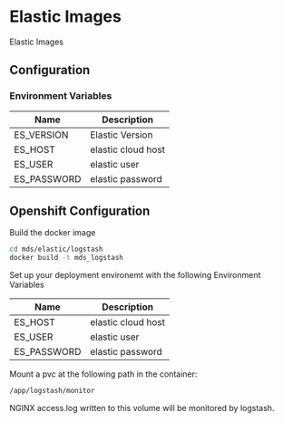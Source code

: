 # Elastic Images

Elastic Images

## Configuration

### Environment Variables

| Name        | Description        |
| ----------- | ------------------ |
| ES_VERSION  | Elastic Version    |
| ES_HOST     | elastic cloud host |
| ES_USER     | elastic user       |
| ES_PASSWORD | elastic password   |

## Openshift Configuration

Build the docker image

```bash
cd mds/elastic/logstash
docker build -t mds_logstash
```

Set up your deployment environemt with the following Environment Variables

| Name        | Description        |
| ----------- | ------------------ |
| ES_HOST     | elastic cloud host |
| ES_USER     | elastic user       |
| ES_PASSWORD | elastic password   |

Mount a pvc at the following path in the container:

```bash
/app/logstash/monitor
```

NGINX access.log written to this volume will be monitored by logstash.
